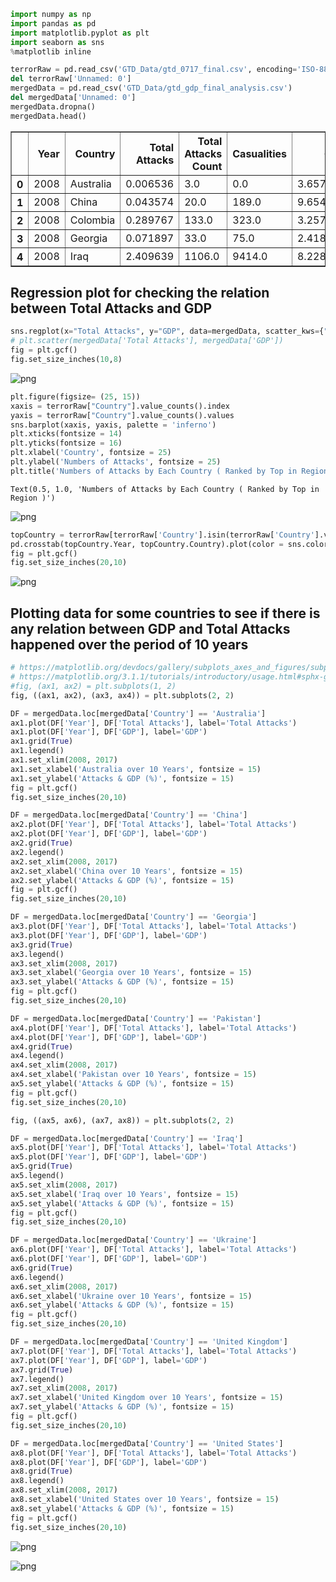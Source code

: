 ```python
import numpy as np
import pandas as pd
import matplotlib.pyplot as plt
import seaborn as sns
%matplotlib inline
```


```python
terrorRaw = pd.read_csv('GTD_Data/gtd_0717_final.csv', encoding='ISO-8859-1')
del terrorRaw['Unnamed: 0']
mergedData = pd.read_csv('GTD_Data/gtd_gdp_final_analysis.csv')
del mergedData['Unnamed: 0']
mergedData.dropna()
mergedData.head()
```




<div>
<style scoped>
    .dataframe tbody tr th:only-of-type {
        vertical-align: middle;
    }

    .dataframe tbody tr th {
        vertical-align: top;
    }

    .dataframe thead th {
        text-align: right;
    }
</style>
<table border="1" class="dataframe">
  <thead>
    <tr style="text-align: right;">
      <th></th>
      <th>Year</th>
      <th>Country</th>
      <th>Total Attacks</th>
      <th>Total Attacks Count</th>
      <th>Casualities</th>
      <th>GDP</th>
    </tr>
  </thead>
  <tbody>
    <tr>
      <th>0</th>
      <td>2008</td>
      <td>Australia</td>
      <td>0.006536</td>
      <td>3.0</td>
      <td>0.0</td>
      <td>3.657944</td>
    </tr>
    <tr>
      <th>1</th>
      <td>2008</td>
      <td>China</td>
      <td>0.043574</td>
      <td>20.0</td>
      <td>189.0</td>
      <td>9.654289</td>
    </tr>
    <tr>
      <th>2</th>
      <td>2008</td>
      <td>Colombia</td>
      <td>0.289767</td>
      <td>133.0</td>
      <td>323.0</td>
      <td>3.257048</td>
    </tr>
    <tr>
      <th>3</th>
      <td>2008</td>
      <td>Georgia</td>
      <td>0.071897</td>
      <td>33.0</td>
      <td>75.0</td>
      <td>2.418572</td>
    </tr>
    <tr>
      <th>4</th>
      <td>2008</td>
      <td>Iraq</td>
      <td>2.409639</td>
      <td>1106.0</td>
      <td>9414.0</td>
      <td>8.228107</td>
    </tr>
  </tbody>
</table>
</div>



## Regression plot for checking the relation between Total Attacks and GDP


```python
sns.regplot(x="Total Attacks", y="GDP", data=mergedData, scatter_kws={"color": "black"}, line_kws={"color": "red"})
# plt.scatter(mergedData['Total Attacks'], mergedData['GDP'])
fig = plt.gcf()
fig.set_size_inches(10,8)
```


![png](output_3_0.png)



```python
plt.figure(figsize= (25, 15))
xaxis = terrorRaw["Country"].value_counts().index
yaxis = terrorRaw["Country"].value_counts().values
sns.barplot(xaxis, yaxis, palette = 'inferno')
plt.xticks(fontsize = 14)
plt.yticks(fontsize = 16)
plt.xlabel('Country', fontsize = 25)
plt.ylabel('Numbers of Attacks', fontsize = 25)
plt.title('Numbers of Attacks by Each Country ( Ranked by Top in Region )', fontsize = 30)
```




    Text(0.5, 1.0, 'Numbers of Attacks by Each Country ( Ranked by Top in Region )')




![png](output_4_1.png)



```python
topCountry = terrorRaw[terrorRaw['Country'].isin(terrorRaw['Country'].value_counts().index)]
pd.crosstab(topCountry.Year, topCountry.Country).plot(color = sns.color_palette('bright',10))
fig = plt.gcf()
fig.set_size_inches(20,10)
```


![png](output_5_0.png)


## Plotting data for some countries to see if there is any relation between GDP and Total Attacks happened over the period of 10 years


```python
# https://matplotlib.org/devdocs/gallery/subplots_axes_and_figures/subplots_demo.html
# https://matplotlib.org/3.1.1/tutorials/introductory/usage.html#sphx-glr-tutorials-introductory-usage-py
#fig, (ax1, ax2) = plt.subplots(1, 2)
fig, ((ax1, ax2), (ax3, ax4)) = plt.subplots(2, 2)

DF = mergedData.loc[mergedData['Country'] == 'Australia']
ax1.plot(DF['Year'], DF['Total Attacks'], label='Total Attacks')
ax1.plot(DF['Year'], DF['GDP'], label='GDP')
ax1.grid(True)
ax1.legend()
ax1.set_xlim(2008, 2017)
ax1.set_xlabel('Australia over 10 Years', fontsize = 15)
ax1.set_ylabel('Attacks & GDP (%)', fontsize = 15)
fig = plt.gcf()
fig.set_size_inches(20,10)

DF = mergedData.loc[mergedData['Country'] == 'China']
ax2.plot(DF['Year'], DF['Total Attacks'], label='Total Attacks')
ax2.plot(DF['Year'], DF['GDP'], label='GDP')
ax2.grid(True)
ax2.legend()
ax2.set_xlim(2008, 2017)
ax2.set_xlabel('China over 10 Years', fontsize = 15)
ax2.set_ylabel('Attacks & GDP (%)', fontsize = 15)
fig = plt.gcf()
fig.set_size_inches(20,10)

DF = mergedData.loc[mergedData['Country'] == 'Georgia']
ax3.plot(DF['Year'], DF['Total Attacks'], label='Total Attacks')
ax3.plot(DF['Year'], DF['GDP'], label='GDP')
ax3.grid(True)
ax3.legend()
ax3.set_xlim(2008, 2017)
ax3.set_xlabel('Georgia over 10 Years', fontsize = 15)
ax3.set_ylabel('Attacks & GDP (%)', fontsize = 15)
fig = plt.gcf()
fig.set_size_inches(20,10)

DF = mergedData.loc[mergedData['Country'] == 'Pakistan']
ax4.plot(DF['Year'], DF['Total Attacks'], label='Total Attacks')
ax4.plot(DF['Year'], DF['GDP'], label='GDP')
ax4.grid(True)
ax4.legend()
ax4.set_xlim(2008, 2017)
ax4.set_xlabel('Pakistan over 10 Years', fontsize = 15)
ax5.set_ylabel('Attacks & GDP (%)', fontsize = 15)
fig = plt.gcf()
fig.set_size_inches(20,10)

fig, ((ax5, ax6), (ax7, ax8)) = plt.subplots(2, 2)

DF = mergedData.loc[mergedData['Country'] == 'Iraq']
ax5.plot(DF['Year'], DF['Total Attacks'], label='Total Attacks')
ax5.plot(DF['Year'], DF['GDP'], label='GDP')
ax5.grid(True)
ax5.legend()
ax5.set_xlim(2008, 2017)
ax5.set_xlabel('Iraq over 10 Years', fontsize = 15)
ax5.set_ylabel('Attacks & GDP (%)', fontsize = 15)
fig = plt.gcf()
fig.set_size_inches(20,10)

DF = mergedData.loc[mergedData['Country'] == 'Ukraine']
ax6.plot(DF['Year'], DF['Total Attacks'], label='Total Attacks')
ax6.plot(DF['Year'], DF['GDP'], label='GDP')
ax6.grid(True)
ax6.legend()
ax6.set_xlim(2008, 2017)
ax6.set_xlabel('Ukraine over 10 Years', fontsize = 15)
ax6.set_ylabel('Attacks & GDP (%)', fontsize = 15)
fig = plt.gcf()
fig.set_size_inches(20,10)

DF = mergedData.loc[mergedData['Country'] == 'United Kingdom']
ax7.plot(DF['Year'], DF['Total Attacks'], label='Total Attacks')
ax7.plot(DF['Year'], DF['GDP'], label='GDP')
ax7.grid(True)
ax7.legend()
ax7.set_xlim(2008, 2017)
ax7.set_xlabel('United Kingdom over 10 Years', fontsize = 15)
ax7.set_ylabel('Attacks & GDP (%)', fontsize = 15)
fig = plt.gcf()
fig.set_size_inches(20,10)

DF = mergedData.loc[mergedData['Country'] == 'United States']
ax8.plot(DF['Year'], DF['Total Attacks'], label='Total Attacks')
ax8.plot(DF['Year'], DF['GDP'], label='GDP')
ax8.grid(True)
ax8.legend()
ax8.set_xlim(2008, 2017)
ax8.set_xlabel('United States over 10 Years', fontsize = 15)
ax8.set_ylabel('Attacks & GDP (%)', fontsize = 15)
fig = plt.gcf()
fig.set_size_inches(20,10)
```


![png](output_7_0.png)



![png](output_7_1.png)



```python

```
